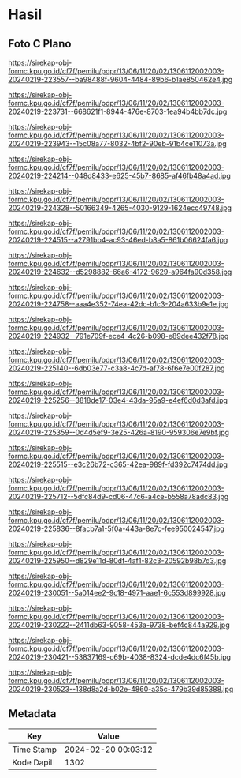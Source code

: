 # Hasil

## Foto C Plano

https://sirekap-obj-formc.kpu.go.id/cf7f/pemilu/pdpr/13/06/11/20/02/1306112002003-20240219-223557--ba98488f-9604-4484-89b6-b1ae850462e4.jpg

https://sirekap-obj-formc.kpu.go.id/cf7f/pemilu/pdpr/13/06/11/20/02/1306112002003-20240219-223731--668621f1-8944-476e-8703-1ea94b4bb7dc.jpg

https://sirekap-obj-formc.kpu.go.id/cf7f/pemilu/pdpr/13/06/11/20/02/1306112002003-20240219-223943--15c08a77-8032-4bf2-90eb-91b4ce11073a.jpg

https://sirekap-obj-formc.kpu.go.id/cf7f/pemilu/pdpr/13/06/11/20/02/1306112002003-20240219-224214--048d8433-e625-45b7-8685-af46fb48a4ad.jpg

https://sirekap-obj-formc.kpu.go.id/cf7f/pemilu/pdpr/13/06/11/20/02/1306112002003-20240219-224328--50166349-4265-4030-9129-1624ecc49748.jpg

https://sirekap-obj-formc.kpu.go.id/cf7f/pemilu/pdpr/13/06/11/20/02/1306112002003-20240219-224515--a2791bb4-ac93-46ed-b8a5-861b06624fa6.jpg

https://sirekap-obj-formc.kpu.go.id/cf7f/pemilu/pdpr/13/06/11/20/02/1306112002003-20240219-224632--d5298882-66a6-4172-9629-a964fa90d358.jpg

https://sirekap-obj-formc.kpu.go.id/cf7f/pemilu/pdpr/13/06/11/20/02/1306112002003-20240219-224758--aaa4e352-74ea-42dc-b1c3-204a633b9e1e.jpg

https://sirekap-obj-formc.kpu.go.id/cf7f/pemilu/pdpr/13/06/11/20/02/1306112002003-20240219-224932--791e709f-ece4-4c26-b098-e89dee432f78.jpg

https://sirekap-obj-formc.kpu.go.id/cf7f/pemilu/pdpr/13/06/11/20/02/1306112002003-20240219-225140--6db03e77-c3a8-4c7d-af78-6f6e7e00f287.jpg

https://sirekap-obj-formc.kpu.go.id/cf7f/pemilu/pdpr/13/06/11/20/02/1306112002003-20240219-225256--3818de17-03e4-43da-95a9-e4ef6d0d3afd.jpg

https://sirekap-obj-formc.kpu.go.id/cf7f/pemilu/pdpr/13/06/11/20/02/1306112002003-20240219-225359--0d4d5ef9-3e25-426a-8190-959306e7e9bf.jpg

https://sirekap-obj-formc.kpu.go.id/cf7f/pemilu/pdpr/13/06/11/20/02/1306112002003-20240219-225515--e3c26b72-c365-42ea-989f-fd392c7474dd.jpg

https://sirekap-obj-formc.kpu.go.id/cf7f/pemilu/pdpr/13/06/11/20/02/1306112002003-20240219-225712--5dfc84d9-cd06-47c6-a4ce-b558a78adc83.jpg

https://sirekap-obj-formc.kpu.go.id/cf7f/pemilu/pdpr/13/06/11/20/02/1306112002003-20240219-225836--8facb7a1-5f0a-443a-8e7c-fee950024547.jpg

https://sirekap-obj-formc.kpu.go.id/cf7f/pemilu/pdpr/13/06/11/20/02/1306112002003-20240219-225950--d829e11d-80df-4af1-82c3-20592b98b7d3.jpg

https://sirekap-obj-formc.kpu.go.id/cf7f/pemilu/pdpr/13/06/11/20/02/1306112002003-20240219-230051--5a014ee2-9c18-4971-aae1-6c553d899928.jpg

https://sirekap-obj-formc.kpu.go.id/cf7f/pemilu/pdpr/13/06/11/20/02/1306112002003-20240219-230222--2411db63-9058-453a-9738-bef4c844a929.jpg

https://sirekap-obj-formc.kpu.go.id/cf7f/pemilu/pdpr/13/06/11/20/02/1306112002003-20240219-230421--53837169-c69b-4038-8324-dcde4dc6f45b.jpg

https://sirekap-obj-formc.kpu.go.id/cf7f/pemilu/pdpr/13/06/11/20/02/1306112002003-20240219-230523--138d8a2d-b02e-4860-a35c-479b39d85388.jpg


## Metadata

| Key        | Value               |
| ---------- | ------------------- |
| Time Stamp | 2024-02-20 00:03:12 |
| Kode Dapil | 1302                |



